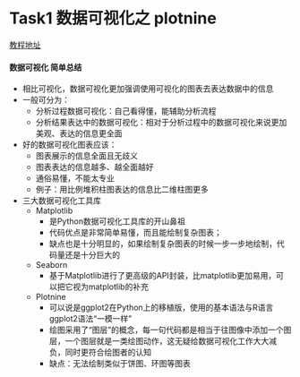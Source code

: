 # Task1 数据可视化之 plotnine

[教程地址](https://github.com/Git-Model/Modeling-Universe/blob/main/Data%20Analysis%20and%20Statistical%20Modeling/task_01%20%E6%95%B0%E6%8D%AE%E5%8F%AF%E8%A7%86%E5%8C%96/TASK5_%E6%95%B0%E6%8D%AE%E5%8F%AF%E8%A7%86%E5%8C%96%E4%B9%8Bplotnine.ipynb)

#### 数据可视化 简单总结
* 相比可视化，数据可视化更加强调使用可视化的图表去表达数据中的信息
* 一般可分为：
  * 分析过程数据可视化：自己看得懂，能辅助分析流程
  * 分析结果表达中的数据可视化：相对于分析过程中的数据可视化来说更加美观、表达的信息更全面
* 好的数据可视化图表应该：
  * 图表展示的信息全面且无歧义
  * 图表表达的信息越多、越全面越好
  * 通俗易懂，不能太专业
  * 例子：用比例堆积柱图表达的信息比二维柱图更多
* 三大数据可视化工具库
  * Matplotlib
    * 是Python数据可视化工具库的开山鼻祖
    * 代码优点是非常简单易懂，而且能绘制复杂图表；
    * 缺点也是十分明显的，如果绘制复杂图表的时候一步一步地绘制，代码量还是十分巨大的
  * Seaborn
    * 基于Matplotlib进行了更高级的API封装，比matplotlib更加易用，可以把它视为matplotlib的补充
  * Plotnine
    * 可以说是ggplot2在Python上的移植版，使用的基本语法与R语言ggplot2语法“一模一样”
    * 绘图采用了“图层”的概念，每一句代码都是相当于往图像中添加一个图层，一个图层就是一类绘图动作，这无疑给数据可视化工作大大减负，同时更符合绘图者的认知
    * 缺点：无法绘制类似于饼图、环图等图表